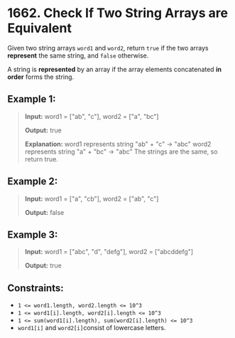 # 1662. Check If Two String Arrays are Equivalent

Given two string arrays `word1` and `word2`, return `true` if the two arrays **represent** the same string, and `false` otherwise.

A string is **represented** by an array if the array elements concatenated **in order** forms the string.

## Example 1:

> **Input:** word1 = ["ab", "c"], word2 = ["a", "bc"]
>
> **Output:** true
>
> **Explanation:**
> word1 represents string "ab" + "c" -> "abc"
> word2 represents string "a" + "bc" -> "abc"
> The strings are the same, so return true.

## Example 2:

> **Input:** word1 = ["a", "cb"], word2 = ["ab", "c"]
>
> **Output:** false

## Example 3:

> **Input:** word1 = ["abc", "d", "defg"], word2 = ["abcddefg"]
>
> **Output:** true

## Constraints:

- `1 <= word1.length, word2.length <= 10^3`
- `1 <= word1[i].length, word2[i].length <= 10^3`
- `1 <= sum(word1[i].length), sum(word2[i].length) <= 10^3`
- `word1[i]` and `word2[i]`consist of lowercase letters.
